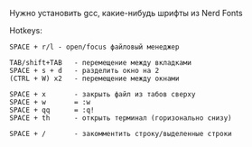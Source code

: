 Нужно установить gcc, какие-нибудь шрифты из Nerd Fonts

Hotkeys:
```
SPACE + r/l - open/focus файловый менеджер

TAB/shift+TAB   - перемещение между вкладками
SPACE + s + d   - разделить окно на 2
(CTRL + W) x2   - перемещение между окнами 

SPACE + x       - закрыть файл из табов сверху
SPACE + w       = :w
SPACE + qq      = :q!
SPACE + th      - открыть терминал (горизонально снизу)

SPACE + /       - закомментить строку/выделенные строки
```
